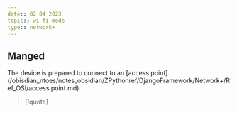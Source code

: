 ```yaml
---
date:: 02 04 2023
topic:: wi-fi-mode 
type:: network+
---
```

## Manged 
The device is prepared to connect to an [access point](/obisdian_ntoes/notes_obsidian/ZPythonref/DjangoFramework/Network+/Ref_OSI/access point.md)


>[!quote]
